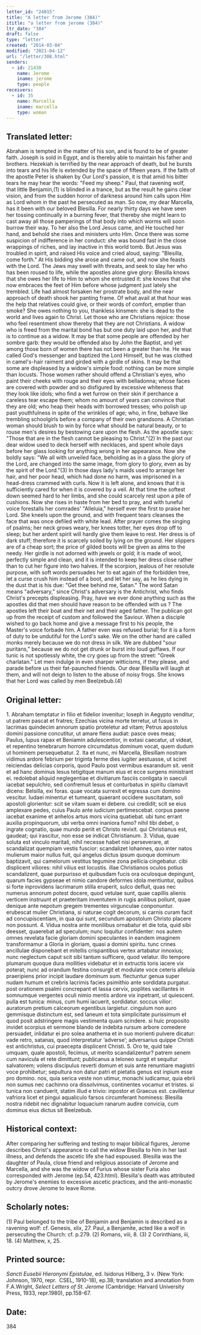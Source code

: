 ```yaml
---
letter_id: "24015"
title: "A letter from Jerome (384)"
ititle: "a letter from jerome (384)"
ltr_date: "384"
draft: false
type: "letter"
created: "2014-03-04"
modified: "2021-04-12"
url: "/letter/308.html"
senders:
  - id: 21430
    name: Jerome
    iname: jerome
    type: people
receivers:
  - id: 35
    name: Marcella
    iname: marcella
    type: woman
---
```

<h2> Translated letter:</h2>Abraham is tempted in the matter of his son, and is found to be of greater faith. Joseph is sold in Egypt, and is thereby able to maintain his father and brothers. Hezekiah is terrified by the near approach of death, but he bursts into tears and his life is extended by the space of fifteen years. If the faith of the apostle Peter is shaken by Our Lord's passion, it is that amid his bitter tears he may hear the words: "Feed my sheep." Paul, that ravening wolf, that little Benjamin,(1) is blinded in a trance, but as the result he gains clear vision, and from the sudden horror of darkness around him calls upon Him as Lord whom in the past he persecuted as man.
So now, my dear Marcella, has it been with our beloved Blesilla. For nearly thirty days we have seen her tossing continually in a burning fever, that thereby she might learn to cast away all those pamperings of that body into which worms will soon burrow their way. To her also the Lord Jesus came, and He touched her hand, and behold she rises and ministers unto Him. Once there was some suspicion of indifference in her conduct: she was bound fast in the close wrappings of riches, and lay inactive in this world tomb. But Jesus was troubled in spirit, and raised His voice and cried aloud, saying: "Blesilla, come forth." At His bidding she arose and came out, and now she feasts with the Lord. The Jews may swell with threats, and seek to slay her who has been roused to life, while the apostles alone give glory: Blesilla knows that she owes her life to Him to whom she entrusted it: she knows that she now embraces the feet of Him before whose judgment just lately she trembled. Life had almost forsaken her prostrate body, and the near approach of death shook her panting frame. Of what avail at that hour was the help that relatives could give, or their words of comfort, emptier than smoke? She owes nothing to you, thankless kinsmen: she is dead to the world and lives again to Christ. Let those who are Christians rejoice: those who feel resentment show thereby that they are not Christians.
A widow who is freed from the marital bond has but one duty laid upon her, and that is to continue as a widow. It may be that some people are offended by her sombre garb: they would be offended also by John the Baptist, and yet among those born of women there has not been a greater than he. He was called God's messenger and baptized the Lord Himself, but he was clothed in camel's-hair raiment and girded with a girdle of skins. It may be that some are displeased by a widow's simple food: nothing can be more simple than locusts. Those women rather should offend a Christian's eyes, who paint their cheeks with rouge and their eyes with belladonna; whose faces are covered with powder and so disfigured by excessive whiteness that they look like idols; who find a wet furrow on their skin if perchance a careless tear escape them; whom no amount of years can convince that they are old; who heap their heads with borrowed tresses; who polish up past youthfulness in spite of the wrinkles of age; who, in fine, behave like trembling schoolgirls before a company of their own grandsons. A Christian woman should blush to win by force what should be natural beauty, or to rouse men's desires by bestowing care upon the flesh. As the apostle says: "Those that are in the flesh cannot be pleasing to Christ."(2)
In the past our dear widow used to deck herself with necklaces, and spent whole days before her glass looking for anything wrong in her appearance. Now she boldly says: "We all with unveiled face, beholding as in a glass the glory of the Lord, are changed into the same image, from glory to glory, even as by the spirit of the Lord."(3) In those days lady's maids used to arrange her hair, and her poor head, which had done no harm, was imprisoned in a head-dress crammed with curls. Now it is left alone, and knows that it is sufficiently cared for when it is covered by a veil. At that time the softest down seemed hard to her limbs, and she could scarcely rest upon a pile of cushions. Now she rises in haste from her bed to pray, and with tuneful voice forestalls her comrades' "Alleluia," herself ever the first to praise her Lord. She kneels upon the ground, and with frequent tears cleanses the face that was once defiled with white lead. After prayer comes the singing of psalms; her neck grows weary, her knees totter, her eyes drop off to sleep; but her ardent spirit will hardly give them leave to rest. Her dress is of dark stuff; therefore it is scarcely soiled by lying on the ground. Her slippers are of a cheap sort; the price of gilded boots will be given as alms to the needy. Her girdle is not adorned with jewels or gold; it is made of wool, perfectly simple and clean, and it is intended to keep her dress close rather than to cut her figure into two halves. If the scorpion, jealous of her resolute purpose, with soft words persuades her to eat again of the forbidden tree, let a curse crush him instead of a boot, and let her say, as he lies dying in the dust that is his due: "Get thee behind me, Satan." The word Satan means "adversary," since Christ's adversary is the Antichrist, who finds Christ's precepts displeasing.
Pray, have we ever done anything such as the apostles did that men should have reason to be offended with us ? The apostles left their boat and their net and their aged father. The publican got up from the receipt of custom and followed the Saviour. When a disciple wished to go back home and give a message first to his people, the Master's voice forbade him. A father even was refused burial; for it is a form of duty to be undutiful for the Lord's sake. We on the other hand are called monks merely because we do not dress in silk. We are dubbed "sour puritans," because we do not get drunk or burst into loud guffaws. If our tunic is not spotlessly white, the cry goes up from the street: "Greek charlatan." Let men indulge in even sharper witticisms, if they please, and parade before us their fat-paunched friends. Our dear Blesilla will laugh at them, and will not deign to listen to the abuse of noisy frogs. She knows that her Lord was called by men Beelzebub.(4)
<h2 class="mt-4"> Original letter:</h2>1. Abraham temptatur in filio et fidelior invenitur; Ioseph in Aegypto venditur, ut patrem pascat et fratres; Ezechias vicina morte terretur, ut fusus in lacrimas quindecim annorum spatio proteletur ad vitam; Petrus apostolus domini passione concutitur, ut amare flens audiat: pasce oves meas; Paulus, lupus rapax et Beniamin adulescentior, in extasi caecatur, ut videat, et repentino tenebrarum horrore circumdatus dominum vocat, quem dudum ut hominem persequebatur.
2.  Ita et nunc, mi Marcella, Blesillam nostram vidimus ardore febrium per triginta ferme dies iugiter aestuasse, ut sciret reiciendas delicias corporis, quod Paulo post vermibus exarandum sit. venit et ad hanc dominus Iesus tetigitque manum eius et ecce surgens ministrant ei. redolebat aliquid neglegentiae et divitiarum fasciis conligata in saeculi iacebat sepulchro, sed confremuit Iesus et conturbatus in spiritu clamavit dicens: Belsilla, exi foras. quae vocata surrexit et egressa cum domino vescitur. Iudaei minentur et tumeant, quaerant occidere suscitatam, soli apostoli glorientur: scit se vitam suam ei debere. cui credidit; scit se eius amplexare pedes, cuius Paulo ante iudicium pertimescebat. corpus paene iacebat exanime et anhelos artus mors vicina quatiebat. ubi tunc errant auxilia propinquorum, ubi verba omni inaniora fumo? nihil tibi debet, o ingrate cognatio, quae mundo periit et Christo revixit. qui Christianus est, gaudeat; qui irascitur, non esse se indicat Christianum.
3.  Vidua, quae soluta est vinculo maritali, nihil necesse habet nisi perseverare, at scandalizat quempiam vestis fuscior: scandalizet Iohannes, quo inter natos mulierum maior nullus fuit, qui angelus dictus ipsum quoque dominum baptizavit, qui camelorum vestitus tegumine zona pellicia cingebatur. cibi displicent viliores: nihil vilius est locustis. illae Christianos oculos potius scandalizent, quae purpurisso et quibusdam fucis ora oculosque depingunt, quarum facies gypseae et nimio candore deformes idola mentiuntur, quibus si forte inprovidens lacrimarum stilla eruperit, sulco defluit, quas nec numerus annorum potest docere, quod vetulae sunt, quae capillis alienis verticem instruunt et praeteritam inventutem in rugis anilibus poliunt, quae denique ante nepotum gregem trementes virgunculae conponuntur. erubescat mulier Christiana, si naturae cogit decorum, si carnis curam facit ad concupiscentiam, in qua qui sunt, secundum apostolum Christo placere non possunt.
4.  Vidua nostra ante monilibus ornabatur et die tota, quid sibi deesset, quaerebat ad speculum; nunc loquitur confidenter: nos autem omnes revelata facie gloriam domini speculantes in eandem imaginem transformamur a Gloria in gloriam, quasi a domini spiritu. tunc crines ancillulae disponebant et mitellis crispantibus vertex artabatur innoxius; nunc neglectum caput scit sibi tantum sufficere, quod velatur. illo tempore plumarum quoque dura mollities videbatur et in extructis toris iacere vix poterat; nunc ad orandum festina consurgit et modulate voce ceteris alleluia praeripiens prior incipit laudare dominum sum. flectuntur genua super nudam humum et crebris lacrimis facies psimithio ante sordidata purgatur. post orationem psalmi concrepant et lassa cervix, poplites vacillantes in somnumque vergentes oculi nimio mentis ardore vix inpetrant, ut quiescent. pulla est tunica: minus, cum humi iacuerit, sordidatur. soccus vilior: auratorum pretium calceorum egentibus largietur. cingulum non auro gemmisque distinctum est, sed laneum et tota simplicitate purissimum et quod posit adstringere magis vestimenta quam scindere. si huic proposito invidet scorpius et sermone blando de indebita rursum arbore comedere persuadet, inlidatur ei pro solea anathema et in suo morienti pulvere dicatur: vade retro, satanas, quod interpretatur ‘adverse’; adversarius quippe Christi est antichristus, cui praecepta displicent Christi.
5.  Oro te, quid tale umquam, quale apostoli, fecimus, ut merito scandalizentur? patrem senem cum navicula et rete dimittunt; publicanus a teloneo surgit et sequitur salvatorem; volens discipulus reverti domum et suis ante renuntiare magistri voce prohibetur; sepultura non datur patri et pietatis genus est inpium esse pro domino. nos, quia serica veste non utimur, monachi iudicamur, quia ebrii non sumus nec cachinno ora dissolvimus, continentes vocamur et tristes. si tunica non canduerit, statim illud e trivio: inpostor et Graecus est. cavillentur vafriora licet et pingui aqualiculo farsos circumferant hominess: Blesilla nostra ridebit nec dignabitur loquacium ranarum audire convicia, cum dominus eius dictus sit Beelzebub.
<h2 class="mt-4"> Historical context:</h2>After comparing her suffering and testing to major biblical figures, Jerome describes Christ's appearance to call the widow Blesilla to him in her last illness, and defends the ascetic life she had espoused.  Blesilla was the daughter of Paula, close friend and religious associate of Jerome and Marcella, and she was the widow of Furius whose sister Furia also corresponded with Jerome (ep.54, 423.html).  Blesilla's death was attributed by Jerome's enemies to excessive ascetic practices, and the anti-monastic outcry drove Jerome to leave Rome.
<h2 class="mt-4"> Scholarly notes:</h2>(1) Paul belonged to the tribe of Benjamin and Benjamin is described as a ravening wolf:  cf. Genesis, xlix, 27.  Paul, a Benjamite, acted like a wolf in persecuting the Church: cf. p.279.
(2) Romans, viii, 8. 
(3) 2 Corinthians, iii, 18. 
(4) Matthew, x, 25.
<h2 class="mt-4"> Printed source:</h2><p><em>Sancti Eusebii Hieronymi Epistulae</em>, ed. Isidorus Hilberg, 3 v. (New York: Johnson, 1970, repr.&nbsp; CSEL, 1910-18), ep.38; translation and annotation from F.A.Wright, <em>Select Letters of St. Jerome</em> (Cambridge: Harvard University Press, 1933, repr.1980), pp.158-67.</p><h2 class="mt-4"> Date:</h2>384